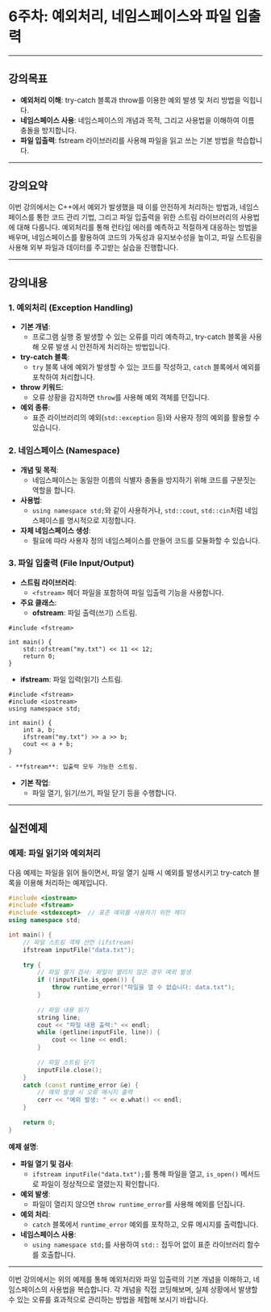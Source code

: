 # **6주차: 예외처리, 네임스페이스와 파일 입출력**

---

## 강의목표
- **예외처리 이해**: try-catch 블록과 throw를 이용한 예외 발생 및 처리 방법을 익힙니다.
- **네임스페이스 사용**: 네임스페이스의 개념과 목적, 그리고 사용법을 이해하여 이름 충돌을 방지합니다.
- **파일 입출력**: fstream 라이브러리를 사용해 파일을 읽고 쓰는 기본 방법을 학습합니다.

---

## 강의요약
이번 강의에서는 C++에서 예외가 발생했을 때 이를 안전하게 처리하는 방법과, 네임스페이스를 통한 코드 관리 기법, 그리고 파일 입출력을 위한 스트림 라이브러리의 사용법에 대해 다룹니다. 예외처리를 통해 런타임 에러를 예측하고 적절하게 대응하는 방법을 배우며, 네임스페이스를 활용하여 코드의 가독성과 유지보수성을 높이고, 파일 스트림을 사용해 외부 파일과 데이터를 주고받는 실습을 진행합니다.

---

## 강의내용

### 1. 예외처리 (Exception Handling)
- **기본 개념**:  
  - 프로그램 실행 중 발생할 수 있는 오류를 미리 예측하고, try-catch 블록을 사용해 오류 발생 시 안전하게 처리하는 방법입니다.
- **try-catch 블록**:  
  - `try` 블록 내에 예외가 발생할 수 있는 코드를 작성하고, `catch` 블록에서 예외를 포착하여 처리합니다.
- **throw 키워드**:  
  - 오류 상황을 감지하면 `throw`를 사용해 예외 객체를 던집니다.
- **예외 종류**:  
  - 표준 라이브러리의 예외(`std::exception` 등)와 사용자 정의 예외를 활용할 수 있습니다.

### 2. 네임스페이스 (Namespace)
- **개념 및 목적**:  
  - 네임스페이스는 동일한 이름의 식별자 충돌을 방지하기 위해 코드를 구분짓는 역할을 합니다.
- **사용법**:  
  - `using namespace std;`와 같이 사용하거나, `std::cout`, `std::cin`처럼 네임스페이스를 명시적으로 지정합니다.
- **자체 네임스페이스 생성**:  
  - 필요에 따라 사용자 정의 네임스페이스를 만들어 코드를 모듈화할 수 있습니다.

### 3. 파일 입출력 (File Input/Output)
- **스트림 라이브러리**:  
  - `<fstream>` 헤더 파일을 포함하여 파일 입출력 기능을 사용합니다.
- **주요 클래스**:  
  - **ofstream**: 파일 출력(쓰기) 스트림. 
```
#include <fstream>

int main() {
    std::ofstream("my.txt") << 11 << 12;
    return 0;
}
```
  - **ifstream**: 파일 입력(읽기) 스트림.
```
#include <fstream>
#include <iostream>
using namespace std;

int main() {
    int a, b;
    ifstream("my.txt") >> a >> b;
    cout << a + b;
}
``` 
    - **fstream**: 입출력 모두 가능한 스트림.
- **기본 작업**:  
  - 파일 열기, 읽기/쓰기, 파일 닫기 등을 수행합니다.

---

## 실전예제

### 예제: 파일 읽기와 예외처리

다음 예제는 파일을 읽어 들이면서, 파일 열기 실패 시 예외를 발생시키고 try-catch 블록을 이용해 처리하는 예제입니다.

```cpp
#include <iostream>
#include <fstream>
#include <stdexcept>  // 표준 예외를 사용하기 위한 헤더
using namespace std;

int main() {
    // 파일 스트림 객체 선언 (ifstream)
    ifstream inputFile("data.txt");
    
    try {
        // 파일 열기 검사: 파일이 열리지 않은 경우 예외 발생
        if (!inputFile.is_open()) {
            throw runtime_error("파일을 열 수 없습니다: data.txt");
        }
        
        // 파일 내용 읽기
        string line;
        cout << "파일 내용 출력:" << endl;
        while (getline(inputFile, line)) {
            cout << line << endl;
        }
        
        // 파일 스트림 닫기
        inputFile.close();
    }
    catch (const runtime_error &e) {
        // 예외 발생 시 오류 메시지 출력
        cerr << "예외 발생: " << e.what() << endl;
    }
    
    return 0;
}
```

**예제 설명**:
- **파일 열기 및 검사**:  
  - `ifstream inputFile("data.txt");`를 통해 파일을 열고, `is_open()` 메서드로 파일이 정상적으로 열렸는지 확인합니다.
- **예외 발생**:  
  - 파일이 열리지 않으면 `throw runtime_error`를 사용해 예외를 던집니다.
- **예외 처리**:  
  - `catch` 블록에서 `runtime_error` 예외를 포착하고, 오류 메시지를 출력합니다.
- **네임스페이스 사용**:  
  - `using namespace std;`를 사용하여 `std::` 접두어 없이 표준 라이브러리 함수를 호출합니다.

---

이번 강의에서는 위의 예제를 통해 예외처리와 파일 입출력의 기본 개념을 이해하고, 네임스페이스의 사용법을 복습합니다. 각 개념을 직접 코딩해보며, 실제 상황에서 발생할 수 있는 오류를 효과적으로 관리하는 방법을 체험해 보시기 바랍니다.
